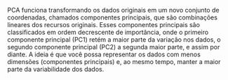 PCA funciona transformando os dados originais em um novo conjunto de coordenadas, chamados componentes principais, que são combinações lineares dos recursos originais. Esses componentes principais são classificados em ordem decrescente de importância, onde o primeiro componente principal (PC1) retém a maior parte da variação nos dados, o segundo componente principal (PC2) a segunda maior parte, e assim por diante. A ideia é que você possa representar os dados com menos dimensões (componentes principais) e, ao mesmo tempo, manter a maior parte da variabilidade dos dados.